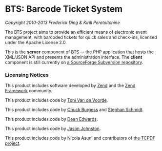 BTS: Barcode Ticket System
==========================
_Copyright 2010-2013 Frederick Ding & Kirill Peretoltchine_

The BTS project aims to provide an efficient means of electronic event management, with barcoded tickets for quick sales and check-ins, licensed under the Apache License 2.0. 

This is the **server** component of BTS -- the PHP application that hosts the XML/JSON API and presents the administration interface. The **client** component is still currently on [a SourceForge Subversion repository](https://svn.code.sf.net/p/barcodetickets/code/).

### Licensing Notices

This product includes software developed by [Zend](http://www.zend.com/) and the [Zend Framework](http://framework.zend.com/) community.

This product includes code by [Toni Van de Voorde](http://www.devexp.eu/).

This product includes code by [Chuck Burgess](http://pear.php.net/user/ashnazg) and [Stephan Schmidt](http://pear.php.net/user/schst).

This product includes code by [Dean Edwards](http://code.google.com/p/ie7-js/).

This product includes code by [Jason Johnston](http://css3pie.com/).

This product includes code by Nicola Asuni and contributors of [the TCPDF project](http://www.tcpdf.org/).
